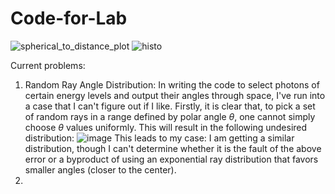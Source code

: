 # Code-for-Lab
![spherical_to_distance_plot](https://github.com/KGL8/Code-for-Lab/assets/106930751/df5d926f-db5f-4faa-9f9c-cfe9290aa632)
![histo](https://github.com/KGL8/Code-for-Lab/assets/106930751/0529264e-03c9-48cf-85a2-e7495aa06561)

Current problems:

1. Random Ray Angle Distribution:
   In writing the code to select photons of certain energy levels and output their angles through space, I've run into a case that I can't figure out if I like. Firstly, it is clear that, to pick a set of random rays in a range defined by polar angle $\theta$, one cannot simply choose $\theta$ values uniformly. This will result in the following undesired distribution:
   ![image](https://github.com/KGL8/Code-for-Lab/assets/106930751/ede21c74-d6c4-4b39-805e-aa83384abc95)
  This leads to my case: I am getting a similar distribution, though I can't determine whether it is the fault of the above error or a byproduct of using an exponential ray distribution that favors smaller angles (closer to the center).
3. 
